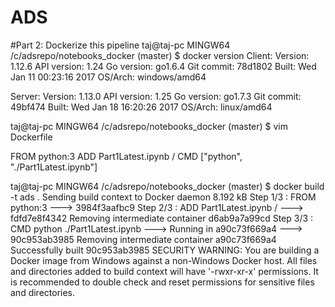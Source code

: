 # ADS

#Part 2: Dockerize this pipeline 
taj@taj-pc MINGW64 /c/adsrepo/notebooks_docker (master)
$ docker version
Client:
 Version:      1.12.6
 API version:  1.24
 Go version:   go1.6.4
 Git commit:   78d1802
 Built:        Wed Jan 11 00:23:16 2017
 OS/Arch:      windows/amd64

Server:
 Version:      1.13.0
 API version:  1.25
 Go version:   go1.7.3
 Git commit:   49bf474
 Built:        Wed Jan 18 16:20:26 2017
 OS/Arch:      linux/amd64
 
 taj@taj-pc MINGW64 /c/adsrepo/notebooks_docker (master)
$ vim Dockerfile

FROM python:3
ADD Part1Latest.ipynb /
CMD ["python", "./Part1Latest.ipynb"]

taj@taj-pc MINGW64 /c/adsrepo/notebooks_docker (master)
$ docker build -t ads .
Sending build context to Docker daemon 8.192 kB
Step 1/3 : FROM python:3
 ---> 3984f3aafbc9
Step 2/3 : ADD Part1Latest.ipynb /
 ---> fdfd7e8f4342
Removing intermediate container d6ab9a7a99cd
Step 3/3 : CMD python ./Part1Latest.ipynb
 ---> Running in a90c73f669a4
 ---> 90c953ab3985
Removing intermediate container a90c73f669a4
Successfully built 90c953ab3985
SECURITY WARNING: You are building a Docker image from Windows against a non-Windows Docker host. All files and directories added to build context will have '-rwxr-xr-x' permissions. It is recommended to double check and reset permissions for sensitive files and directories.
